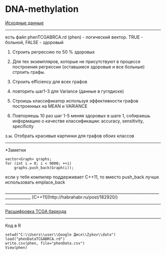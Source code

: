 DNA-methylation
===============
[Исходные данные](https://tcga-data.nci.nih.gov/tcga/)

-------------------------------
есть файл phenTCGABRCA.rd (phen) - логический вектор. TRUE - больной, FALSE - здоровый

1. Строить регрессию по 50 % здоровых
2. Для тех экземпляров, которые не присутствуют в процессе построения регрессии (оставшиеся здоровые и все больные) строить графы.
3. Строить efficiency для всех графов

4. повторить шаг1-3 для Variance (данные в гуглдиске)

5. Строишь классификатор используя эффективности графов построенных на MEAN и VARIANCE

6. Повторяешь 10 раз шаг 1-5 меняя здоровых в шаге 1, собираешь информацию о качестве классификации: accuracy, sensitivity, specificity

з.ы. Отобрать красивые картинки для графов обоих классов

_________________________

*Заметки <br>

`vector<Graph> graphs;` <br>
`for (int i = 0; i < 9000; ++i)` <br>
`    graphs.push_back(Graph(i));` <br>

<p>если у тебя компилер поддерживает C++11, то вместо push_back лучше использовать emplace_back</p>
___________________________________________________________________________________________
[С++11](http://habrahabr.ru/post/182920/)

____________________________________________________________________

[Расшифровка TCGA баркода](https://wiki.nci.nih.gov/display/TCGA/TCGA+Barcode)

______________________________________________________________________________
Код в R <br>

`setwd("C:\\Users\\user\\Google Диск\\Zykov\\data")` <br>
`load("phenDataTCGABRCA.rd")` <br>
`write.csv(phen, file="phenData.csv")` <br>
`View(phen)` <br>
